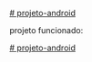 <a href=""># projeto-android</a>
 
projeto funcionado:

<a href="https://lucassdani.github.io/projeto-android/"># projeto-android</a>